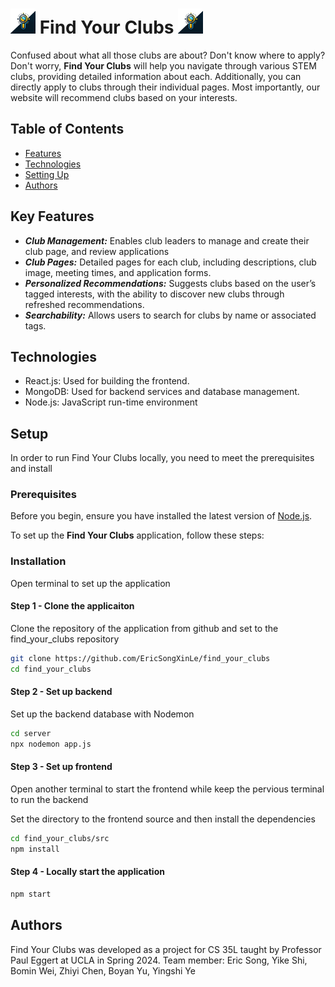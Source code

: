 # <img src="./src/images/logo.webp" width=40px> Find Your Clubs  <img src="./src/images/logo.webp" width=40px>

Confused about what all those clubs are about? Don't know where to apply? Don't worry, **Find Your Clubs** will help you navigate through various STEM clubs, providing detailed information about each. Additionally, you can directly apply to clubs through their individual pages. Most importantly, our website will recommend clubs based on your interests.

## Table of Contents
- [Features](https://github.com/EricSongXinLe/find_your_clubs/tree/new-main?tab=readme-ov-file#feature)
- [Technologies](https://github.com/EricSongXinLe/find_your_clubs/tree/new-main?tab=readme-ov-file#technologies)
- [Setting Up](https://github.com/EricSongXinLe/find_your_clubs/tree/new-main?tab=readme-ov-file#setting-up)
- [Authors](https://github.com/EricSongXinLe/find_your_clubs/tree/new-main?tab=readme-ov-file#authors)

## Key Features
+ ***Club Management:*** Enables club leaders to manage and create their club page, and review applications
+ ***Club Pages:*** Detailed pages for each club, including descriptions, club image, meeting times, and application forms.
+ ***Personalized Recommendations:*** Suggests clubs based on the user’s tagged interests, with the ability to discover new clubs through refreshed recommendations.
+ ***Searchability:*** Allows users to search for clubs by name or associated tags.

## Technologies
+ React.js: Used for building the frontend.
+ MongoDB: Used for backend services and database management.
+ Node.js:  JavaScript run-time environment

## Setup
In order to run Find Your Clubs locally, you need to meet the prerequisites and install 

### Prerequisites 
Before you begin, ensure you have installed the latest version of [Node.js](https://nodejs.org/en/download/package-manager/).

To set up the **Find Your Clubs** application, follow these steps:

### Installation
Open terminal to set up the application 

#### Step 1 - Clone the applicaiton 

Clone the repository of the application from github and set to the find_your_clubs repository
```bash
git clone https://github.com/EricSongXinLe/find_your_clubs 
cd find_your_clubs
```

#### Step 2 - Set up backend
Set up the backend database with Nodemon
```bash
cd server
npx nodemon app.js
```


#### Step 3 - Set up frontend

Open another terminal to start the frontend while keep the  pervious terminal to run the backend

Set the directory to the frontend source and then install the dependencies 
```bash
cd find_your_clubs/src
npm install
```


#### Step 4 - Locally start the application 
```bash
npm start
```

## Authors
Find Your Clubs was developed as a project for CS 35L taught by Professor Paul Eggert at UCLA in Spring 2024. 
Team member: Eric Song, Yike Shi, Bomin Wei, Zhiyi Chen, Boyan Yu, Yingshi Ye